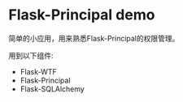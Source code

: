 # Flask-Principal demo

简单的小应用，用来熟悉Flask-Principal的权限管理。

用到以下组件:

* Flask-WTF
* Flask-Principal
* Flask-SQLAlchemy
